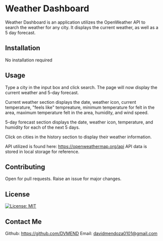 # Weather Dashboard

Weather Dashboard is an application utilizes the OpenWeather API to search the weather for any city. It displays the current weather, as well as a 5 day forecast. 

## Installation 

No installation required

## Usage

Type a city in the input box and click search. The page will now display the current weather and 5-day forecast.

Current weather section displays the date, weather icon, current temperature, "feels like" tempreature, minimum temperature for felt in the area, maximum temperature felt in the area, humidity, and wind speed. 

5-day forecast section displays the date, weather icon, temperature, and humidity for each of the next 5 days. 

Click on cities in the history section to display their weather information.

API utilized is found here:  https://openweathermap.org/api
API data is stored in local storage for reference. 

## Contributing
Open for pull requests. Raise an issue for major changes. 

## License
[![License: MIT](https://img.shields.io/badge/License-MIT-yellow.svg)](https://opensource.org/licenses/MIT)

## Contact Me
Github: https://github.com/DVMEND
Email: davidmendoza0101@gmail.com